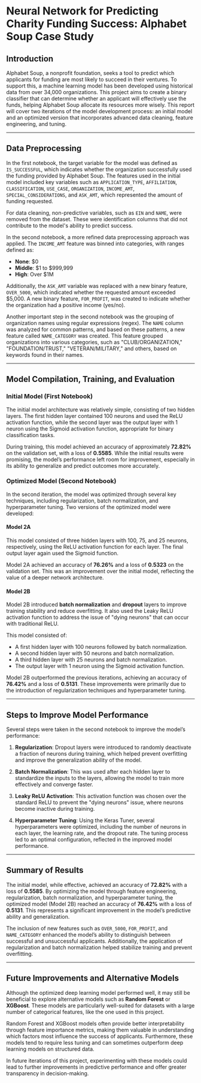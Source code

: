 # **Neural Network for Predicting Charity Funding Success: Alphabet Soup Case Study**

## **Introduction**

Alphabet Soup, a nonprofit foundation, seeks a tool to predict which applicants for funding are most likely to succeed in their ventures. To support this, a machine learning model has been developed using historical data from over 34,000 organizations. This project aims to create a binary classifier that can determine whether an applicant will effectively use the funds, helping Alphabet Soup allocate its resources more wisely. This report will cover two iterations of the model development process: an initial model and an optimized version that incorporates advanced data cleaning, feature engineering, and tuning.

---

## **Data Preprocessing**

In the first notebook, the target variable for the model was defined as `IS_SUCCESSFUL`, which indicates whether the organization successfully used the funding provided by Alphabet Soup. The features used in the initial model included key variables such as `APPLICATION_TYPE`, `AFFILIATION`, `CLASSIFICATION`, `USE_CASE`, `ORGANIZATION`, `INCOME_AMT`, `SPECIAL_CONSIDERATIONS`, and `ASK_AMT`, which represented the amount of funding requested.

For data cleaning, non-predictive variables, such as `EIN` and `NAME`, were removed from the dataset. These were identification columns that did not contribute to the model's ability to predict success.

In the second notebook, a more refined data preprocessing approach was applied. The `INCOME_AMT` feature was binned into categories, with ranges defined as:
- **None**: \$0
- **Middle**: \$1 to \$999,999
- **High**: Over \$1M

Additionally, the `ASK_AMT` variable was replaced with a new binary feature, `OVER_5000`, which indicated whether the requested amount exceeded \$5,000. A new binary feature, `FOR_PROFIT`, was created to indicate whether the organization had a positive income (yes/no).

Another important step in the second notebook was the grouping of organization names using regular expressions (regex). The `NAME` column was analyzed for common patterns, and based on these patterns, a new feature called `NAME_CATEGORY` was created. This feature grouped organizations into various categories, such as "CLUB/ORGANIZATION," "FOUNDATION/TRUST," "VETERAN/MILITARY," and others, based on keywords found in their names.

---

## **Model Compilation, Training, and Evaluation**

### **Initial Model (First Notebook)**

The initial model architecture was relatively simple, consisting of two hidden layers. The first hidden layer contained 100 neurons and used the ReLU activation function, while the second layer was the output layer with 1 neuron using the Sigmoid activation function, appropriate for binary classification tasks. 

During training, this model achieved an accuracy of approximately **72.82%** on the validation set, with a loss of **0.5585**. While the initial results were promising, the model’s performance left room for improvement, especially in its ability to generalize and predict outcomes more accurately.

### **Optimized Model (Second Notebook)**

In the second iteration, the model was optimized through several key techniques, including regularization, batch normalization, and hyperparameter tuning. Two versions of the optimized model were developed:

#### **Model 2A**
This model consisted of three hidden layers with 100, 75, and 25 neurons, respectively, using the ReLU activation function for each layer. The final output layer again used the Sigmoid function. 

Model 2A achieved an accuracy of **76.26%** and a loss of **0.5323** on the validation set. This was an improvement over the initial model, reflecting the value of a deeper network architecture.

#### **Model 2B**
Model 2B introduced **batch normalization** and **dropout** layers to improve training stability and reduce overfitting. It also used the Leaky ReLU activation function to address the issue of "dying neurons" that can occur with traditional ReLU.

This model consisted of:
- A first hidden layer with 100 neurons followed by batch normalization.
- A second hidden layer with 50 neurons and batch normalization.
- A third hidden layer with 25 neurons and batch normalization.
- The output layer with 1 neuron using the Sigmoid activation function.

Model 2B outperformed the previous iterations, achieving an accuracy of **76.42%** and a loss of **0.5131**. These improvements were primarily due to the introduction of regularization techniques and hyperparameter tuning.

---

## **Steps to Improve Model Performance**

Several steps were taken in the second notebook to improve the model’s performance:

1. **Regularization**: Dropout layers were introduced to randomly deactivate a fraction of neurons during training, which helped prevent overfitting and improve the generalization ability of the model.
  
2. **Batch Normalization**: This was used after each hidden layer to standardize the inputs to the layers, allowing the model to train more effectively and converge faster.
  
3. **Leaky ReLU Activation**: This activation function was chosen over the standard ReLU to prevent the "dying neurons" issue, where neurons become inactive during training.
  
4. **Hyperparameter Tuning**: Using the Keras Tuner, several hyperparameters were optimized, including the number of neurons in each layer, the learning rate, and the dropout rate. The tuning process led to an optimal configuration, reflected in the improved model performance.

---

## **Summary of Results**

The initial model, while effective, achieved an accuracy of **72.82%** with a loss of **0.5585**. By optimizing the model through feature engineering, regularization, batch normalization, and hyperparameter tuning, the optimized model (Model 2B) reached an accuracy of **76.42%** with a loss of **0.5131**. This represents a significant improvement in the model’s predictive ability and generalization.

The inclusion of new features such as `OVER_5000`, `FOR_PROFIT`, and `NAME_CATEGORY` enhanced the model’s ability to distinguish between successful and unsuccessful applicants. Additionally, the application of regularization and batch normalization helped stabilize training and prevent overfitting.

---

## **Future Improvements and Alternative Models**

Although the optimized deep learning model performed well, it may still be beneficial to explore alternative models such as **Random Forest** or **XGBoost**. These models are particularly well-suited for datasets with a large number of categorical features, like the one used in this project. 

Random Forest and XGBoost models often provide better interpretability through feature importance metrics, making them valuable in understanding which factors most influence the success of applicants. Furthermore, these models tend to require less tuning and can sometimes outperform deep learning models on structured data.

In future iterations of this project, experimenting with these models could lead to further improvements in predictive performance and offer greater transparency in decision-making.
